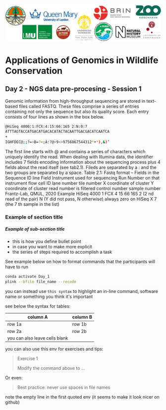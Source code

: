 ![Workshop-logo](../IM/LOGO_new.png)
# Applications of Genomics in Wildlife Conservation

## Day 2 - NGS data pre-procesing - Session 1

Genomic information from high-throughput sequencing are stored in text-based files called
FASTQ. These files comprise a series of entries containing not only the sequence but also
its quality score. Each entry consists of four lines as shown in the box below.

```sh
@HiSeq 4000:1:FCX:4:15:66:165 2:N:0:7
ATTTAGTACCATGACATGACACATACTACAATTGACGACATCAATCA
+
IGHFDEC@;;?=>B=?<;A:?@>9<>9756867544312*+*),&)’
```

The first line starts with @ and contains a series of characters which uniquely identify
the read. When dealing with Illumina data, the identifier includes 7 fields encoding
information about the sequencing process plus 4 fields about the read itself (see tab2.1).
Fileds are separated by a : and the two groups are separated by a space.
Table 2.1: Fastq format – Fields in the Sequence ID line
Field
Instrument used for sequencing
Run Number on that instrument
flow cell ID
lane number
tile number
X coordinate of cluster
Y coordinate of cluster
read number
is filtered
control number
sample number
Frantz-Lab, QMUL, 2020
Example
HiSeq 4000
1
FCX
4
15
66
165
2 (2 nd read of the pair)
N (Y did not pass, N otherwise)
always zero on HiSeq X
7 (the 7 th sample in the list)

### Example of section title 
##### Example of sub-section title 
- this is how you define bullet point
- in case you want to make more explicit 
- the series of steps required to accomplish a task 

See example below on how to format commands that the participants will have to run

```sh
conda activate Day_1
plink --bfile file_name --recode
```

you can instead use `this syntax` to highlight an in-line command, software name or something you think it's important

see below the syntax for tables:

| column A | column B |
| ------ | ------ |
| row 1a | row 1b |
| row 2a | row 2b |
| you can also leave cells blank | |

you can also use this env for exercises and tips:
> Exercise 1 
> 
> Modify the command above to ...

Or even:
> Best practice: never use spaces in file names

note the empty line in the first quoted env (it seems to make it look nicer on github) 
